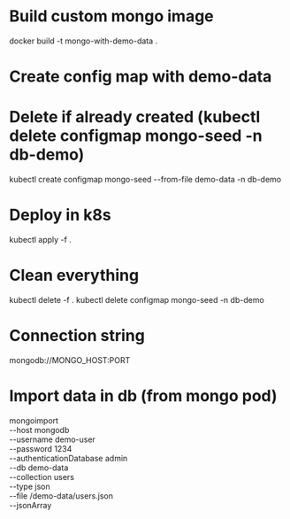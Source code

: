 # Build custom mongo image
docker build -t mongo-with-demo-data .

# Create config map with demo-data
# Delete if already created (kubectl delete configmap mongo-seed -n db-demo)
kubectl create configmap mongo-seed --from-file demo-data -n db-demo

# Deploy in k8s
kubectl apply -f .

# Clean everything
kubectl delete -f .
kubectl delete configmap mongo-seed -n db-demo

# Connection string
mongodb://MONGO_HOST:PORT

# Import data in db (from mongo pod)
mongoimport \
    --host mongodb \
    --username demo-user \
    --password 1234 \
    --authenticationDatabase admin \
    --db demo-data \
    --collection users \
    --type json \
    --file /demo-data/users.json \
    --jsonArray
